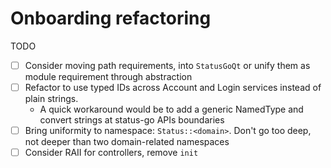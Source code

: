 # Onboarding refactoring

TODO

- [ ] Consider moving path requirements, into `StatusGoQt` or unify them as module requirement through abstraction
- [ ] Refactor to use typed IDs across Account and Login services instead of plain strings.
    - A quick workaround would be to add a generic NamedType and convert strings at status-go APIs boundaries
- [ ] Bring uniformity to namespace: `Status::<domain>`. Don't go too deep, not deeper than two domain-related namespaces
- [ ] Consider RAII for controllers, remove `init`
